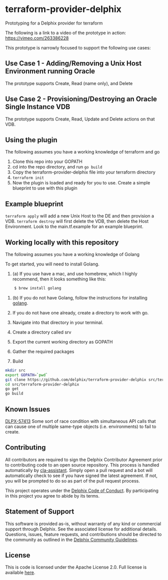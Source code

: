 # terraform-provider-delphix
Prototyping for a Delphix provider for terraform

The following is a link to a video of the prototype in action: 
https://vimeo.com/263386228

This prototype is narrowly focused to support the following use cases:

## Use Case 1 - Adding/Removing a Unix Host Environment running Oracle
The prototype supports Create, Read (name only), and Delete

## Use Case 2 - Provisioning/Destroying an Oracle Single Instance VDB
The prototype supports Create, Read, Update and Delete actions on that VDB.

## Using the plugin
The following assumes you have a working knowledge of terraform and go

1. Clone this repo into your GOPATH
2. cd into the repo directory, and run ```go build```
3. Copy the terraform-provider-delphix file into your terraform directory
4. ```terraform init```
5. Now the plugin is loaded and ready for you to use. Create a simple blueprint to use with this plugin

## Example blueprint
```terraform apply``` will add a new Unix Host to the DE and then provision a VDB.
```terraform destroy``` will first delete the VDB, then delete the Host Environment.
Look to the main.tf.example for an example blueprint.

## Working locally with this repository
The following assumes you have a working knowledge of Golang

To get started, you will need to install Golang.

1. (a) If you use have a mac, and use homebrew, which I highly recommend, then it looks something like this:

```bash
	$ brew install golang
```

1. (b) If you do not have Golang, follow the instructions for installing
<a href="https://golang.org/dl">golang</a>.

2. If you do not have one already, create a directory to work with go.
3. Navigate into that directory in your terminal.
4. Create a directory called srv
5. Export the current working directory as GOPATH
6. Gather the required packages
7. Build
```bash
mkdir src
export GOPATH=`pwd`
git clone https://github.com/delphix/terraform-provider-delphix src/terraform-provider-delphix
cd src/terraform-provider-delphix
go get
go build
```
## Known Issues
<a href="https://jira.delphix.com/browse/DLPX-57413" target="_blank">DLPX-57413</a>
Some sort of race condition with simultaneous API calls that can cause one of multiple same-type objects (i.e. environments) to fail to create.

## Contributing

All contributors are required to sign the Delphix Contributor Agreement prior to contributing code to an open source
repository. This process is handled automatically by [cla-assistant](https://cla-assistant.io/). Simply open a pull
request and a bot will automatically check to see if you have signed the latest agreement. If not, you will be prompted
to do so as part of the pull request process.

This project operates under the [Delphix Code of Conduct](https://delphix.github.io/code-of-conduct.html). By
participating in this project you agree to abide by its terms.

## Statement of Support

This software is provided as-is, without warranty of any kind or commercial support through Delphix. See the associated
license for additional details. Questions, issues, feature requests, and contributions should be directed to the
community as outlined in the [Delphix Community Guidelines](https://delphix.github.io/community-guidelines.html).

## License

This is code is licensed under the Apache License 2.0. Full license is available [here](./LICENSE).
